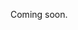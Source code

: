 Coming soon.

<!-- 
  @todo
  Explain that you can do complete update via PUT /events/{eventId}, or partial updates using the other endpoints. Make sure to mention that any (optional) fields that you can update, you can also supply those when creating.
-->
